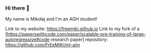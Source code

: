 ### Hi there 👋
My name is Mikołaj and I'm an AGH student!

Link to my website: https://freemiki.github.io
Link to my fork of a [https://paperswithcode.com/paper/scalable-pre-training-of-large-autoregressive#code research paper] repository: https://github.com/FrEeMiKi/ml-aim
<!--
**FrEeMiKi/FrEeMiKi** is a ✨ _special_ ✨ repository because its `README.md` (this file) appears on your GitHub profile.

Here are some ideas to get you started:

- 🔭 I’m currently working on ...
- 🌱 I’m currently learning ...
- 👯 I’m looking to collaborate on ...
- 🤔 I’m looking for help with ...
- 💬 Ask me about ...
- 📫 How to reach me: ...
- 😄 Pronouns: ...
- ⚡ Fun fact: ...
-->
